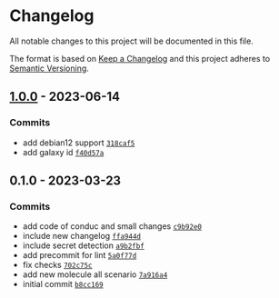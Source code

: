 # Changelog

All notable changes to this project will be documented in this file.

The format is based on [Keep a Changelog](https://keepachangelog.com/en/1.0.0/)
and this project adheres to [Semantic Versioning](https://semver.org/spec/v2.0.0.html).

## [1.0.0](https://github.com/lotusnoir/ansible-apps_chrony/compare/0.1.0...1.0.0) - 2023-06-14

### Commits

- add debian12 support [`318caf5`](https://github.com/lotusnoir/ansible-apps_chrony/commit/318caf559f532042b448bf493b5aaacbdf7f2b33)
- add galaxy id [`f40d57a`](https://github.com/lotusnoir/ansible-apps_chrony/commit/f40d57ab20ac1772098030c99167691e83aa0fad)

## 0.1.0 - 2023-03-23

### Commits

- add code of conduc and small changes [`c9b92e0`](https://github.com/lotusnoir/ansible-apps_chrony/commit/c9b92e0fb03530a49b9f807d90ecd81043c77158)
- include new changelog [`ffa944d`](https://github.com/lotusnoir/ansible-apps_chrony/commit/ffa944d35bb86dbd435e6a768afca8332612be3b)
- include secret detection [`a9b2fbf`](https://github.com/lotusnoir/ansible-apps_chrony/commit/a9b2fbf84e9ac24cfb489506f942316ed873de4b)
- add precommit for lint [`5a0f77d`](https://github.com/lotusnoir/ansible-apps_chrony/commit/5a0f77de526c1bb727e747ebcf93d3fa1a9872ac)
- fix checks [`702c75c`](https://github.com/lotusnoir/ansible-apps_chrony/commit/702c75cd118bd164fc4fc1fd4d86461f3a6d2b47)
- add new molecule all scenario [`7a916a4`](https://github.com/lotusnoir/ansible-apps_chrony/commit/7a916a4a296bfb0275a90681377e2773ccfd58ad)
- initial commit [`b8cc169`](https://github.com/lotusnoir/ansible-apps_chrony/commit/b8cc169f164da4444999fefdf87120e9e2d30e6d)
